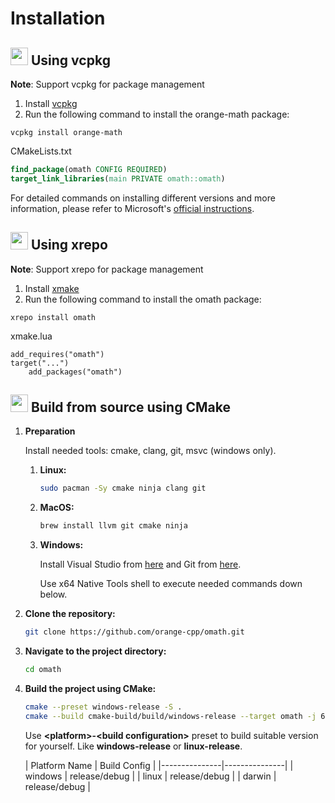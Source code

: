 # Installation

## <img width="28px" src="https://vcpkg.io/assets/mark/mark.svg" /> Using vcpkg
**Note**: Support vcpkg for package management
1. Install [vcpkg](https://github.com/microsoft/vcpkg)
2. Run the following command to install the orange-math package:
```
vcpkg install orange-math
```
CMakeLists.txt
```cmake
find_package(omath CONFIG REQUIRED)
target_link_libraries(main PRIVATE omath::omath)
```
For detailed commands on installing different versions and more information, please refer to Microsoft's [official instructions](https://learn.microsoft.com/en-us/vcpkg/get_started/overview).

## <img width="28px" src="https://xmake.io/assets/img/logo.svg" /> Using xrepo
**Note**: Support xrepo for package management
1. Install [xmake](https://xmake.io/)
2. Run the following command to install the omath package:
```
xrepo install omath
```
xmake.lua
```xmake
add_requires("omath")
target("...")
    add_packages("omath")
```

## <img width="28px" src="https://upload.wikimedia.org/wikipedia/commons/e/ef/CMake_logo.svg?" /> Build from source using CMake
1. **Preparation**

   Install needed tools: cmake, clang, git, msvc (windows only).

    1. **Linux:**
        ```bash
        sudo pacman -Sy cmake ninja clang git
        ```
    2. **MacOS:**
        ```bash
        brew install llvm git cmake ninja
        ```
    3. **Windows:**

       Install Visual Studio from [here](https://visualstudio.microsoft.com/downloads/) and Git from [here](https://git-scm.com/downloads).

       Use x64 Native Tools shell to execute needed commands down below.
2. **Clone the repository:**
   ```bash
   git clone https://github.com/orange-cpp/omath.git
   ```
3. **Navigate to the project directory:**
   ```bash
   cd omath
   ```
4. **Build the project using CMake:**
   ```bash
   cmake --preset windows-release -S .
   cmake --build cmake-build/build/windows-release --target omath -j 6
   ```
   Use **\<platform\>-\<build configuration\>** preset to build suitable version for yourself. Like **windows-release** or **linux-release**.

   | Platform Name | Build Config  |
          |---------------|---------------|
   | windows       | release/debug |
   | linux         | release/debug |
   | darwin        | release/debug |
